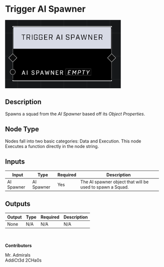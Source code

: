 # Trigger AI Spawner
![alt text](../../../.gitbook/assets/trigger-ai-spawner.png)
## Description
Spawns a squad from the *AI Spawner* based off its *Object Properties*.

## Node Type
Nodes fall into two basic categories: Data and Execution. This node Executes a function directly in the node string.

## Inputs
| Input            | Type             | Required | Description												    |
|------------------|------------------|----------|--------------------------------------------------------------|
| AI Spawner | AI Spawner | Yes | The AI spawner object that will be used to spawn a Squad.  |

## Outputs
| Output            | Type             | Required | Description												    |
|------------------|------------------|----------|--------------------------------------------------------------|
| None | N/A | N/A | N/A |													     |

\
\
**Contributors**

Mr. Admirals\
AddiCt3d 2CHa0s